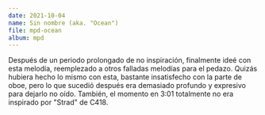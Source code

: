 ```yaml
---
date: 2021-10-04
name: Sin nombre (aka. "Ocean")
file: mpd-ocean
album: mpd
---
```


Después de un periodo prolongado de no inspiración, finalmente ideé con esta melodía, reemplezado a otros falladas melodías para el pedazo. Quizás hubiera hecho lo mismo con esta, bastante insatisfecho con la parte de oboe, pero lo que sucedió después era demasiado profundo y expresivo para dejarlo no oído. También, el momento en 3:01 totalmente no era inspirado por "Strad" de C418.
